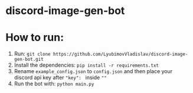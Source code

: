 # discord-image-gen-bot
# How to run:
1. Run: `git clone https://github.com/LyubimovVladislav/discord-image-gen-bot.git`
2. Install the dependencies: `pip install -r requirements.txt`
3. Rename `example_config.json` to `config.json` and then place your discord api key after `"key": ` inside `""`
4. Run the bot with: `python main.py`